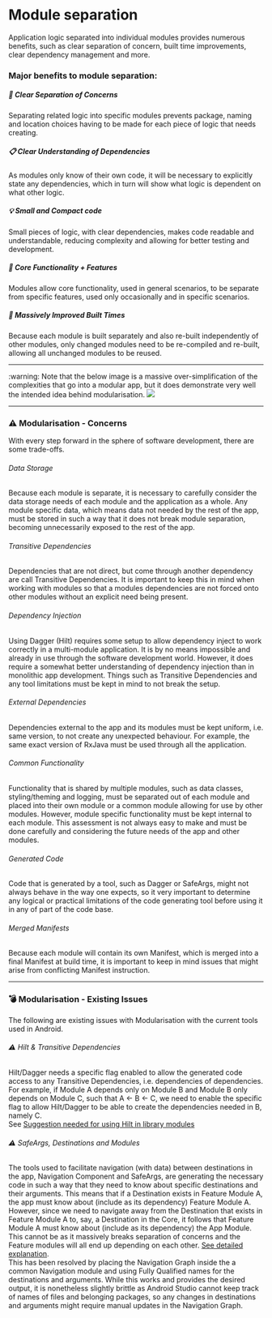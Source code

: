 # Module separation
Application logic separated into individual modules provides numerous benefits, such as clear separation of concern, built time improvements, clear dependency management and more.

### Major benefits to module separation:

##### :tada: Clear Separation of Concerns
Separating related logic into specific modules prevents package, naming and location choices having to be made for each piece of logic that needs creating.

##### :clipboard: Clear Understanding of Dependencies
As modules only know of their own code, it will be necessary to explicitly state any dependencies, which in turn will show what logic is dependent on what other logic.

##### :bulb: Small and Compact code
Small pieces of logic, with clear dependencies, makes code readable and understandable, reducing complexity and allowing for better testing and development.

##### :bell: Core Functionality + Features
Modules allow core functionality, used in general scenarios, to be separate from specific features, used only occasionally and in specific scenarios.

##### :rocket: Massively Improved Built Times
Because each module is built separately and also re-built independently of other modules, only changed modules need to be re-compiled and re-built, allowing all unchanged modules to be reused.

<hr />
:warning: Note that the below image is a massive over-simplification of the complexities that go into a modular app, but it does demonstrate very well the intended idea behind modularisation.
<img src="https://miro.medium.com/max/1400/1*Ujp5FfuGSqmrAMik0BzORA.png">

<hr />

### :warning: Modularisation - Concerns
With every step forward in the sphere of software development, there are some trade-offs.

###### Data Storage
Because each module is separate, it is necessary to carefully consider the data storage needs of each module and the application as a whole. Any module specific data, which means data not needed by the rest of the app, must be stored in such a way that it does not break module separation, becoming unnecessarily exposed to the rest of the app.

###### Transitive Dependencies
Dependencies that are not direct, but come through another dependency are call Transitive Dependencies. It is important to keep this in mind when working with modules so that a modules dependencies are not forced onto other modules without an explicit need being present.

###### Dependency Injection
Using Dagger (Hilt) requires some setup to allow dependency inject to work correctly in a multi-module application. It is by no means impossible and already in use through the software development world. However, it does require a somewhat better understanding of dependency injection than in monolithic app development. Things such as Transitive Dependencies and any tool limitations must be kept in mind to not break the setup.

###### External Dependencies
Dependencies external to the app and its modules must be kept uniform, i.e. same version, to not create any unexpected behaviour. For example, the same exact version of RxJava must be used through all the application.

###### Common Functionality
Functionality that is shared by multiple modules, such as data classes, styling/theming and logging, must be separated out of each module and placed into their own module or a common module allowing for use by other modules. However, module specific functionality must be kept internal to each module. This assessment is not always easy to make and must be done carefully and considering the future needs of the app and other modules.

###### Generated Code
Code that is generated by a tool, such as Dagger or SafeArgs, might not always behave in the way one expects, so it very important to determine any logical or practical limitations of the code generating tool before using it in any of part of the code base.
###### Merged Manifests
Because each module will contain its own Manifest, which is merged into a final Manifest at build time, it is important to keep in mind issues that might arise from conflicting Manifest instruction.

<hr />

### :bomb: Modularisation - Existing Issues
The following are existing issues with Modularisation with the current tools used in Android.

###### :warning: Hilt & Transitive Dependencies
Hilt/Dagger needs a specific flag enabled to allow the generated code access to any Transitive Dependencies, i.e. dependencies of dependencies. For example, if Module A depends only on Module B and Module B only depends on Module C, such that A ← B ← C, we need to enable the specific flag to allow Hilt/Dagger to be able to create the dependencies needed in B, namely C.<br>
See [Suggestion needed for using Hilt in library modules](https://github.com/google/dagger/issues/1991)

###### :warning: SafeArgs, Destinations and Modules
The tools used to facilitate navigation (with data) between destinations in the app, Navigation Component and SafeArgs, are generating the necessary code in such a way that they need to know about specific destinations and their arguments. This means that if a Destination exists in Feature Module A, the app must know about (include as its dependency) Feature Module A. However, since we need to navigate away from the Destination that exists in Feature Module A to, say, a Destination in the Core, it follows that Feature Module A must know about (include as its dependency) the App Module. This cannot be as it massively breaks separation of concerns and the Feature modules will all end up depending on each other. [See detailed explanation](https://proandroiddev.com/androidx-navigation-building-on-the-wrong-abstraction-1d7c4a64318c).<br>
This has been resolved by placing the Navigation Graph inside the a common Navigation module and using Fully Qualified names for the destinations and arguments. While this works and provides the desired output, it is nonetheless slightly brittle as Android Studio cannot keep track of names of files and belonging packages, so any changes in destinations and arguments might require manual updates in the Navigation Graph.
